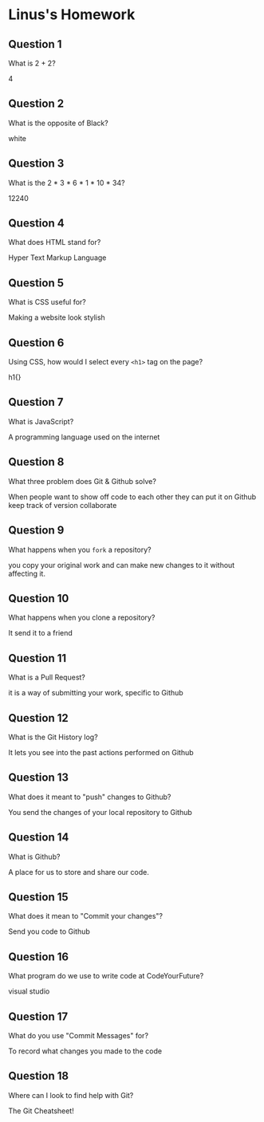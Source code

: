 # Linus's Homework

## Question 1

What is 2 + 2?

4

## Question 2

What is the opposite of Black?

white

## Question 3

What is the  2 * 3 * 6 * 1 * 10 * 34?

12240

## Question 4 

What does HTML stand for?

Hyper Text Markup Language

## Question 5

What is CSS useful for?

Making a website look stylish

## Question 6

Using CSS, how would I select every `<h1>` tag on the page?

h1{}

## Question 7

What is JavaScript?

A programming language used on the internet

## Question 8

What three problem does Git & Github solve?

When people want to show off code to each other they can put it on Github
keep track of version 
collaborate

## Question 9

What happens when you `fork` a repository?

you copy your original work and can make new changes to it without affecting it. 

## Question 10 

What happens when you clone a repository?

It send it to a friend

## Question 11

What is a Pull Request?

it is a way of submitting your work, specific to Github

## Question 12

What is the Git History log?

It lets you see into the past actions performed on Github

## Question 13

What does it meant to "push" changes to Github?

You send the changes of your local repository to Github

## Question 14

What is Github?

A place for us to store and share our code.

## Question 15

What does it mean to "Commit your changes"?

Send you code to Github

## Question 16

What program do we use to write code at CodeYourFuture?

visual studio

## Question 17

What do you use "Commit Messages" for?

To record what changes you made to the code

## Question 18

Where can I look to find help with Git?

The Git Cheatsheet!
